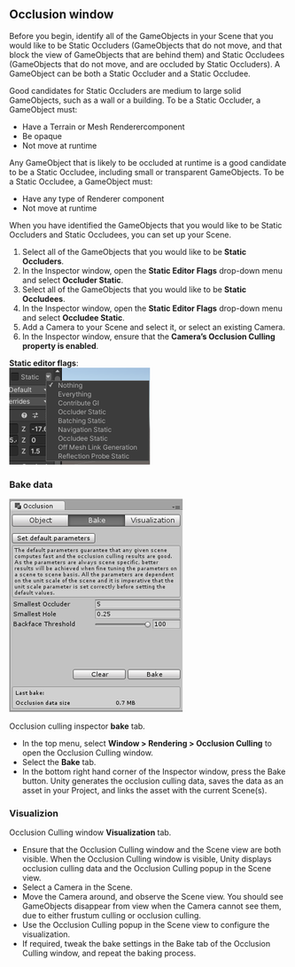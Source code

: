 ## Occlusion window


Before you begin, identify all of the GameObjects in your Scene that you would like to be Static Occluders (GameObjects that do not move, and that block the view of GameObjects that are behind them) and Static Occludees (GameObjects that do not move, and are occluded by Static Occluders). A GameObject can be both a Static Occluder and a Static Occludee.

Good candidates for Static Occluders are medium to large solid GameObjects, such as a wall or a building. To be a Static Occluder, a GameObject must:

- Have a Terrain or Mesh Renderercomponent
- Be opaque
- Not move at runtime

Any GameObject that is likely to be occluded at runtime is a good candidate to be a Static Occludee, including small or transparent GameObjects. To be a Static Occludee, a GameObject must:

- Have any type of Renderer component
- Not move at runtime

When you have identified the GameObjects that you would like to be Static Occluders and Static Occludees, you can set up your Scene.

1. Select all of the GameObjects that you would like to be **Static Occluders**.
2. In the Inspector window, open the **Static Editor Flags** drop-down menu and select **Occluder Static**.
3. Select all of the GameObjects that you would like to be **Static Occludees**.
4. In the Inspector window, open the **Static Editor Flags** drop-down menu and select **Occludee Static**.
5. Add a Camera to your Scene and select it, or select an existing Camera.
6. In the Inspector window, ensure that the **Camera’s Occlusion Culling property is enabled**.

**Static editor flags**: \
![](./static_editor+flag.png)

### Bake data
![](./OcclusionCullingInspectorBake.png)

Occlusion culling inspector **bake** tab. 
- In the top menu, select **Window > Rendering > Occlusion Culling** to open the Occlusion Culling window.
- Select the **Bake** tab.
- In the bottom right hand corner of the Inspector window, press the Bake button. Unity generates the occlusion culling data, saves the data as an asset in your Project, and links the asset with the current Scene(s).

### Visualizion

Occlusion Culling window **Visualization** tab.
- Ensure that the Occlusion Culling window and the Scene view are both visible. When the Occlusion Culling window is visible, Unity displays occlusion culling data and the Occlusion Culling popup in the Scene view.
- Select a Camera in the Scene.
- Move the Camera around, and observe the Scene view. You should see GameObjects disappear from view when the Camera cannot see them, due to either frustum culling or occlusion culling.
- Use the Occlusion Culling popup in the Scene view to configure the visualization.
- If required, tweak the bake settings in the Bake tab of the Occlusion Culling window, and repeat the baking process.
